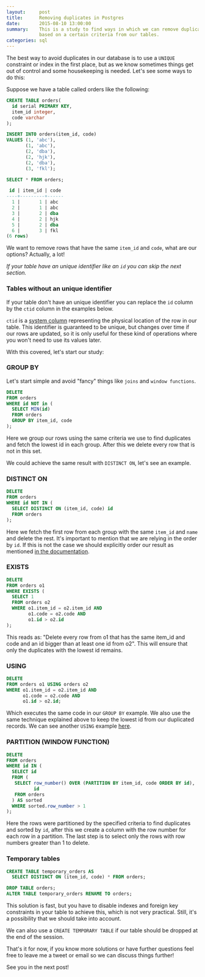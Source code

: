 ```yaml
---
layout:     post
title:      Removing duplicates in Postgres
date:       2015-08-10 13:00:00
summary:    This is a study to find ways in which we can remove duplicate rows
            based on a certain criteria from our tables.
categories: sql
---
```


The best way to avoid duplicates in our database is to use a `UNIQUE` constraint
or index in the first place, but as we know sometimes things get out of control
and some housekeeping is needed. Let's see some ways to do this:

Suppose we have a table called orders like the following:

~~~ sql
CREATE TABLE orders(
  id serial PRIMARY KEY,
  item_id integer,
  code varchar
);

INSERT INTO orders(item_id, code)
VALUES (1, 'abc'),
       (1, 'abc'),
       (2, 'dba'),
       (2, 'hjk'),
       (2, 'dba'),
       (3, 'fkl');

SELECT * FROM orders;

 id | item_id | code
----+---------+------
  1 |       1 | abc
  2 |       1 | abc
  3 |       2 | dba
  4 |       2 | hjk
  5 |       2 | dba
  6 |       3 | fkl
(6 rows)
~~~

We want to remove rows that have the same `item_id` and `code`, what are our
options? Actually, a lot!

*If your table have an unique identifier like an `id` you can skip the next
section.*

### Tables without an unique identifier

If your table don't have an unique identifier you can replace the `id` column by
the `ctid` column in the examples below.

`ctid` is a [system column](http://www.postgresql.org/docs/9.4/static/ddl-system-columns.html)
representing the physical location of the row in our table. This
identifier is guaranteed to be unique, but changes over time if our rows are
updated, so it is only useful for these kind of operations where you won't need
to use its values later.

With this covered, let's start our study:

### GROUP BY
Let's start simple and avoid "fancy" things like `joins` and `window functions`.

~~~ sql
DELETE
FROM orders
WHERE id NOT in (
  SELECT MIN(id)
  FROM orders
  GROUP BY item_id, code
);
~~~

Here we group our rows using the same criteria we use to find duplicates and
fetch the lowest id in each group. After this we delete every row that is not
in this set.

We could achieve the same result with `DISTINCT ON`, let's see an example.

### DISTINCT ON

~~~ sql
DELETE
FROM orders
WHERE id NOT IN (
  SELECT DISTINCT ON (item_id, code) id
  FROM orders
);
~~~

Here we fetch the first row from each group with the same `item_id` and
`name` and delete the rest. It's important to mention that we are relying in the
order by `id`. If this is not the case we should explicitly order our result as
mentioned [in the
documentation](http://www.postgresql.org/docs/9.0/static/sql-select.html#SQL-DISTINCT).

### EXISTS

~~~ sql
DELETE
FROM orders o1
WHERE EXISTS (
  SELECT 1
  FROM orders o2
  WHERE o1.item_id = o2.item_id AND
        o1.code = o2.code AND
        o1.id > o2.id
);
~~~

This reads as: "Delete every row from o1 that has the same item_id and code and
an id bigger than at least one id from o2". This will ensure that only the
duplicates with the lowest id remains.

### USING

~~~ sql
DELETE
FROM orders o1 USING orders o2
WHERE o1.item_id = o2.item_id AND
      o1.code = o2.code AND
      o1.id > o2.id;
~~~

Which executes the same code in our `GROUP BY` example. We also use the same
technique explained above to keep the lowest id from our duplicated records.
We can see another `USING` example
[here](http://www.postgresql.org/docs/9.4/static/sql-delete.html#AEN78458).

### PARTITION (WINDOW FUNCTION)

~~~ sql
DELETE
FROM orders
WHERE id IN (
  SELECT id
  FROM (
   SELECT row_number() OVER (PARTITION BY item_id, code ORDER BY id),
          id
   FROM orders
  ) AS sorted
  WHERE sorted.row_number > 1
);
~~~

Here the rows were partitioned by the specified criteria to find duplicates
and sorted by `id`, after this we create a column with the row
number for each row in a partition. The last step is to select only the rows
with row numbers greater than 1 to delete.

### Temporary tables

~~~ sql
CREATE TABLE temporary_orders AS
  SELECT DISTINCT ON (item_id, code) * FROM orders;

DROP TABLE orders;
ALTER TABLE temporary_orders RENAME TO orders;
~~~

This solution is fast, but you have to disable indexes and foreign key constraints
in your table to achieve this, which is not very practical. Still, it's a
possibility that we should take into account.

We can also use a `CREATE TEMPORARY TABLE` if our table should be dropped at the
end of the session.

That's it for now, if you know more solutions or have further questions
feel free to leave me a tweet or email so we can discuss things further!

See you in the next post!
